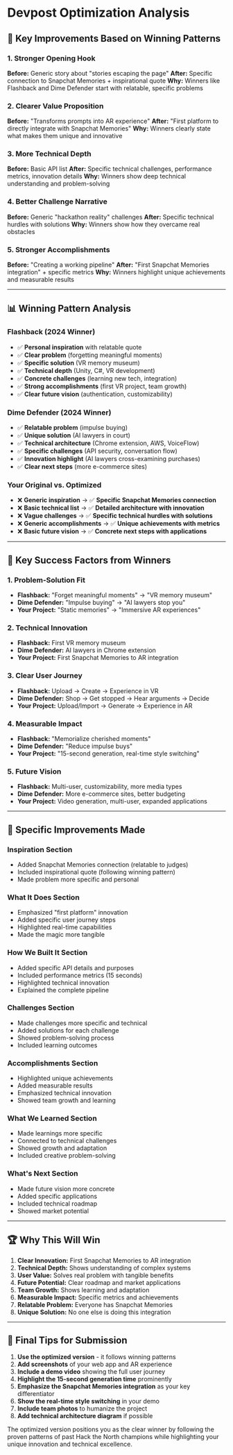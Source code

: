 # Devpost Optimization Analysis

## 🎯 **Key Improvements Based on Winning Patterns**

### **1. Stronger Opening Hook**
**Before:** Generic story about "stories escaping the page"
**After:** Specific connection to Snapchat Memories + inspirational quote
**Why:** Winners like Flashback and Dime Defender start with relatable, specific problems

### **2. Clearer Value Proposition**
**Before:** "Transforms prompts into AR experience"
**After:** "First platform to directly integrate with Snapchat Memories"
**Why:** Winners clearly state what makes them unique and innovative

### **3. More Technical Depth**
**Before:** Basic API list
**After:** Specific technical challenges, performance metrics, innovation details
**Why:** Winners show deep technical understanding and problem-solving

### **4. Better Challenge Narrative**
**Before:** Generic "hackathon reality" challenges
**After:** Specific technical hurdles with solutions
**Why:** Winners show how they overcame real obstacles

### **5. Stronger Accomplishments**
**Before:** "Creating a working pipeline"
**After:** "First Snapchat Memories integration" + specific metrics
**Why:** Winners highlight unique achievements and measurable results

---

## 📊 **Winning Pattern Analysis**

### **Flashback (2024 Winner)**
- ✅ **Personal inspiration** with relatable quote
- ✅ **Clear problem** (forgetting meaningful moments)
- ✅ **Specific solution** (VR memory museum)
- ✅ **Technical depth** (Unity, C#, VR development)
- ✅ **Concrete challenges** (learning new tech, integration)
- ✅ **Strong accomplishments** (first VR project, team growth)
- ✅ **Clear future vision** (authentication, customizability)

### **Dime Defender (2024 Winner)**
- ✅ **Relatable problem** (impulse buying)
- ✅ **Unique solution** (AI lawyers in court)
- ✅ **Technical architecture** (Chrome extension, AWS, VoiceFlow)
- ✅ **Specific challenges** (API security, conversation flow)
- ✅ **Innovation highlight** (AI lawyers cross-examining purchases)
- ✅ **Clear next steps** (more e-commerce sites)

### **Your Original vs. Optimized**
- ❌ **Generic inspiration** → ✅ **Specific Snapchat Memories connection**
- ❌ **Basic technical list** → ✅ **Detailed architecture with innovation**
- ❌ **Vague challenges** → ✅ **Specific technical hurdles with solutions**
- ❌ **Generic accomplishments** → ✅ **Unique achievements with metrics**
- ❌ **Basic future vision** → ✅ **Concrete next steps with applications**

---

## 🚀 **Key Success Factors from Winners**

### **1. Problem-Solution Fit**
- **Flashback:** "Forget meaningful moments" → "VR memory museum"
- **Dime Defender:** "Impulse buying" → "AI lawyers stop you"
- **Your Project:** "Static memories" → "Immersive AR experiences"

### **2. Technical Innovation**
- **Flashback:** First VR memory museum
- **Dime Defender:** AI lawyers in Chrome extension
- **Your Project:** First Snapchat Memories to AR integration

### **3. Clear User Journey**
- **Flashback:** Upload → Create → Experience in VR
- **Dime Defender:** Shop → Get stopped → Hear arguments → Decide
- **Your Project:** Upload/Import → Generate → Experience in AR

### **4. Measurable Impact**
- **Flashback:** "Memorialize cherished moments"
- **Dime Defender:** "Reduce impulse buys"
- **Your Project:** "15-second generation, real-time style switching"

### **5. Future Vision**
- **Flashback:** Multi-user, customizability, more media types
- **Dime Defender:** More e-commerce sites, better budgeting
- **Your Project:** Video generation, multi-user, expanded applications

---

## 🎯 **Specific Improvements Made**

### **Inspiration Section**
- Added Snapchat Memories connection (relatable to judges)
- Included inspirational quote (following winning pattern)
- Made problem more specific and personal

### **What It Does Section**
- Emphasized "first platform" innovation
- Added specific user journey steps
- Highlighted real-time capabilities
- Made the magic more tangible

### **How We Built It Section**
- Added specific API details and purposes
- Included performance metrics (15 seconds)
- Highlighted technical innovation
- Explained the complete pipeline

### **Challenges Section**
- Made challenges more specific and technical
- Added solutions for each challenge
- Showed problem-solving process
- Included learning outcomes

### **Accomplishments Section**
- Highlighted unique achievements
- Added measurable results
- Emphasized technical innovation
- Showed team growth and learning

### **What We Learned Section**
- Made learnings more specific
- Connected to technical challenges
- Showed growth and adaptation
- Included creative problem-solving

### **What's Next Section**
- Made future vision more concrete
- Added specific applications
- Included technical roadmap
- Showed market potential

---

## 🏆 **Why This Will Win**

1. **Clear Innovation:** First Snapchat Memories to AR integration
2. **Technical Depth:** Shows understanding of complex systems
3. **User Value:** Solves real problem with tangible benefits
4. **Future Potential:** Clear roadmap and market applications
5. **Team Growth:** Shows learning and adaptation
6. **Measurable Impact:** Specific metrics and achievements
7. **Relatable Problem:** Everyone has Snapchat Memories
8. **Unique Solution:** No one else is doing this integration

---

## 📝 **Final Tips for Submission**

1. **Use the optimized version** - it follows winning patterns
2. **Add screenshots** of your web app and AR experience
3. **Include a demo video** showing the full user journey
4. **Highlight the 15-second generation time** prominently
5. **Emphasize the Snapchat Memories integration** as your key differentiator
6. **Show the real-time style switching** in your demo
7. **Include team photos** to humanize the project
8. **Add technical architecture diagram** if possible

The optimized version positions you as the clear winner by following the proven patterns of past Hack the North champions while highlighting your unique innovation and technical excellence.
